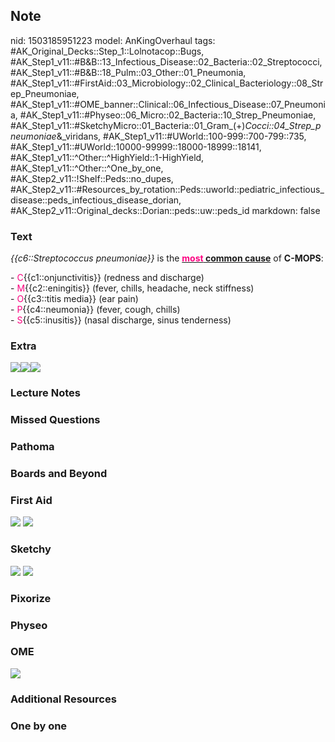 ## Note
nid: 1503185951223
model: AnKingOverhaul
tags: #AK_Original_Decks::Step_1::Lolnotacop::Bugs, #AK_Step1_v11::#B&B::13_Infectious_Disease::02_Bacteria::02_Streptococci, #AK_Step1_v11::#B&B::18_Pulm::03_Other::01_Pneumonia, #AK_Step1_v11::#FirstAid::03_Microbiology::02_Clinical_Bacteriology::08_Strep_Pneumoniae, #AK_Step1_v11::#OME_banner::Clinical::06_Infectious_Disease::07_Pneumonia, #AK_Step1_v11::#Physeo::06_Micro::02_Bacteria::10_Strep_Pneumoniae, #AK_Step1_v11::#SketchyMicro::01_Bacteria::01_Gram_(+)_Cocci::04_Strep_pneumoniae_&_viridans, #AK_Step1_v11::#UWorld::100-999::700-799::735, #AK_Step1_v11::#UWorld::10000-99999::18000-18999::18141, #AK_Step1_v11::^Other::^HighYield::1-HighYield, #AK_Step1_v11::^Other::^One_by_one, #AK_Step2_v11::!Shelf::Peds::no_dupes, #AK_Step2_v11::#Resources_by_rotation::Peds::uworld::pediatric_infectious_disease::peds_infectious_disease_dorian, #AK_Step2_v11::Original_decks::Dorian::peds::uw::peds_id
markdown: false

### Text
<i>{{c6::Streptococcus pneumoniae}}</i> is the <b><u><font color=
"#FC0280">most</font> common cause</u></b> of <b>C-MOPS</b>:
<div>
  - <span style=
  "color: rgb(252, 2, 128);">C</span>{{c1::onjunctivitis}} (redness
  and discharge)
</div>
<div>
  - <span style=
  "color: rgb(252, 2, 128);">M</span>{{c2::eningitis}} (fever,
  chills, headache, neck stiffness)
</div>
<div>
  - <span style="color: rgb(252, 2, 128);">O</span>{{c3::titis
  media}} (ear pain)
</div>
<div>
  - <span style="color: rgb(252, 2, 128);">P</span>{{c4::neumonia}}
  (fever, cough, chills)
</div>
<div>
  - <span style="color: rgb(252, 2, 128);">S</span>{{c5::inusitis}}
  (nasal discharge, sinus tenderness)
</div>

### Extra
<img src="paste-11312943858016.jpg"><img src=
"paste-11355893530983.jpg"><img src="paste-11325828759861.jpg">

### Lecture Notes


### Missed Questions


### Pathoma


### Boards and Beyond


### First Aid
<img src="tmpatx143ph.png"> <img src="tmpuw25vhrd.png">

### Sketchy
<img src="paste-469792112771073.jpg"> <img src=
"Screen%20Shot%202019-09-26%20at%208.11.22%20AM.png">

### Pixorize


### Physeo


### OME
<div class="ome-widget">
  <a href=
  "https://onlinemeded.org/spa/infectious-disease/pneumonia/acquire?ref=anki">
  <img src="_OME_AnkiFlashcards_Lesson_4.png"></a>
</div>

### Additional Resources


### One by one

